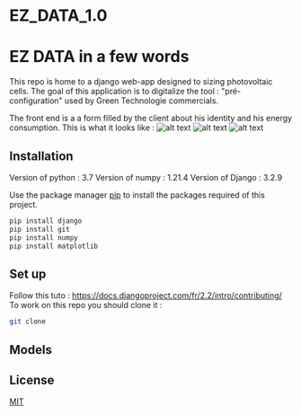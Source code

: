 # EZ_DATA_1.0
# EZ DATA in a few words 

This repo is home to a django web-app designed to sizing photovoltaic cells.
The goal of this application is to digitalize the tool : "pré-configuration" used by Green Technologie commercials. 
 
The front end is a a form filled by the client about his identity and his energy consumption. 
This is what it looks like :
![alt text](https://github.com/kbenlamlih/EZ_DATA_1.0/pres/form1)
![alt text](https://github.com/kbenlamlih/EZ_DATA_1.0/pres/form2)
![alt text](https://github.com/kbenlamlih/EZ_DATA_1.0/pres/form3)




## Installation

Version of python : 3.7
Version of numpy : 1.21.4
Version of Django : 3.2.9

Use the package manager [pip](https://pip.pypa.io/en/stable/) to install the packages required of this project.
```bash
pip install django 
pip install git
pip install numpy
pip install matplotlib 
```
## Set up

Follow this tuto : https://docs.djangoproject.com/fr/2.2/intro/contributing/
To work on this repo you should clone it :
```bash
git clone
```

## Models 


## License
[MIT](https://choosealicense.com/licenses/mit/)
